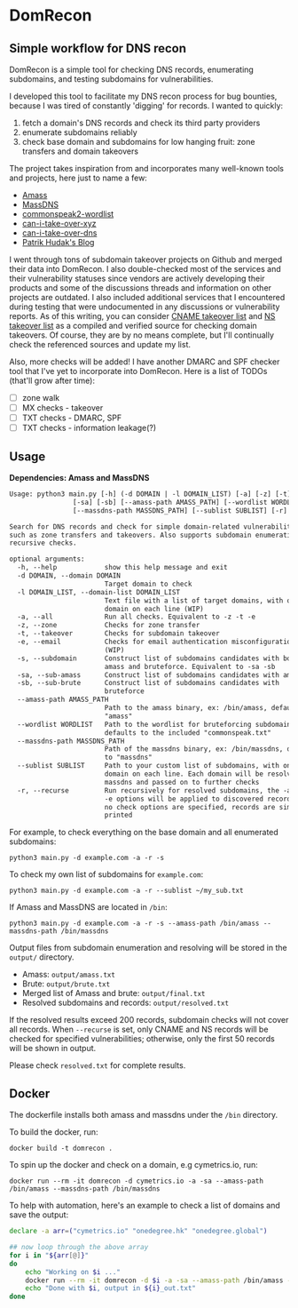 # DomRecon

## Simple workflow for DNS recon  

DomRecon is a simple tool for checking DNS records, enumerating subdomains, and testing subdomains for vulnerabilities.

I developed this tool to facilitate my DNS recon process for bug bounties, because I was tired of constantly 'digging' for records. I wanted to quickly:

1. fetch a domain's DNS records and check its third party providers
2. enumerate subdomains reliably
3. check base domain and subdomains for low hanging fruit: zone transfers and domain takeovers

The project takes inspiration from and incorporates many well-known tools and projects, here just to name a few:

* [Amass](https://github.com/OWASP/Amass)
* [MassDNS](https://github.com/blechschmidt/massdns)
* [commonspeak2-wordlist](https://github.com/assetnote/commonspeak2-wordlists)
* [can-i-take-over-xyz](https://github.com/EdOverflow/can-i-take-over-xyz)
* [can-i-take-over-dns](https://github.com/indianajson/can-i-take-over-dns)
* [Patrik Hudak's Blog](https://0xpatrik.com/)

I went through tons of subdomain takeover projects on Github and merged their data into DomRecon. I also double-checked most of the services and their vulnerability statuses since vendors are actively developing their products and some of the discussions threads and information on other projects are outdated. I also included additional services that I encountered during testing that were undocumented in any discussions or vulnerability reports. As of this writing, you can consider [CNAME takeover list](./cname-tko.json) and [NS takeover list](./ns-tko.json) as a compiled and verified source for checking domain takeovers. Of course, they are by no means complete, but I'll continually check the referenced sources and update my list.

Also, more checks will be added! I have another DMARC and SPF checker tool that I've yet to incorporate into DomRecon. Here is a list of TODOs (that'll grow after time):

- [ ] zone walk
- [ ] MX checks - takeover
- [ ] TXT checks - DMARC, SPF
- [ ] TXT checks - information leakage(?)

## Usage

**Dependencies: Amass and MassDNS**

```txt
Usage: python3 main.py [-h] (-d DOMAIN | -l DOMAIN_LIST) [-a] [-z] [-t] [-e] [-s]
                [-sa] [-sb] [--amass-path AMASS_PATH] [--wordlist WORDLIST]
                [--massdns-path MASSDNS_PATH] [--sublist SUBLIST] [-r]

Search for DNS records and check for simple domain-related vulnerabilities,
such as zone transfers and takeovers. Also supports subdomain enumeration and
recursive checks.

optional arguments:
  -h, --help            show this help message and exit
  -d DOMAIN, --domain DOMAIN
                        Target domain to check
  -l DOMAIN_LIST, --domain-list DOMAIN_LIST
                        Text file with a list of target domains, with one
                        domain on each line (WIP)
  -a, --all             Run all checks. Equivalent to -z -t -e
  -z, --zone            Checks for zone transfer
  -t, --takeover        Checks for subdomain takeover
  -e, --email           Checks for email authentication misconfigurations
                        (WIP)
  -s, --subdomain       Construct list of subdomains candidates with both
                        amass and bruteforce. Equivalent to -sa -sb
  -sa, --sub-amass      Construct list of subdomains candidates with amass
  -sb, --sub-brute      Construct list of subdomains candidates with
                        bruteforce
  --amass-path AMASS_PATH
                        Path to the amass binary, ex: /bin/amass, defaults to
                        "amass"
  --wordlist WORDLIST   Path to the wordlist for bruteforcing subdomains,
                        defaults to the included "commonspeak.txt"
  --massdns-path MASSDNS_PATH
                        Path of the massdns binary, ex: /bin/massdns, defaults
                        to "massdns"
  --sublist SUBLIST     Path to your custom list of subdomains, with one
                        domain on each line. Each domain will be resolved with
                        massdns and passed on to further checks
  -r, --recurse         Run recursively for resolved subdomains, the -a -t -z
                        -e options will be applied to discovered records. If
                        no check options are specified, records are simply
                        printed
```

For example, to check everything on the base domain and all enumerated subdomains:

`python3 main.py -d example.com -a -r -s`

To check my own list of subdomains for `example.com`:

`python3 main.py -d example.com -a -r --sublist ~/my_sub.txt`

If Amass and MassDNS are located in `/bin`:

`python3 main.py -d example.com -a -r -s --amass-path /bin/amass --massdns-path /bin/massdns`

Output files from subdomain enumeration and resolving will be stored in the `output/` directory.
* Amass: `output/amass.txt`
* Brute: `output/brute.txt`
* Merged list of Amass and brute: `output/final.txt`
* Resolved subdomains and records: `output/resolved.txt`

If the resolved results exceed 200 records, subdomain checks will not cover all records. When `--recurse` is set, only CNAME and NS records will be checked for specified vulnerabilities; otherwise, only the first 50 records will be shown in output.

Please check `resolved.txt` for complete results.

## Docker

The dockerfile installs both amass and massdns under the `/bin` directory. 

To build the docker, run:

`docker build -t domrecon .`

To spin up the docker and check on a domain, e.g cymetrics.io, run:

`docker run --rm -it domrecon -d cymetrics.io -a -sa --amass-path /bin/amass --massdns-path /bin/massdns`

To help with automation, here's an example to check a list of domains and save the output:

```bash
declare -a arr=("cymetrics.io" "onedegree.hk" "onedegree.global")

## now loop through the above array
for i in "${arr[@]}"
do
    echo "Working on $i ..."
    docker run --rm -it domrecon -d $i -a -sa --amass-path /bin/amass --massdns-path /bin/massdns > ${i}_out.txt
    echo "Done with $i, output in ${i}_out.txt"
done
```